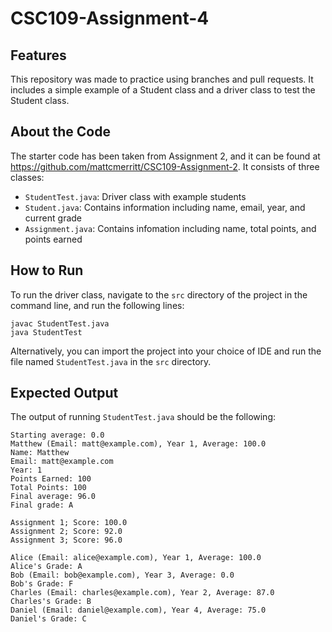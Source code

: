 # CSC109-Assignment-4

## Features

This repository was made to practice using branches and pull requests. It includes a simple example of a Student class and a driver class to test the Student class.

## About the Code

The starter code has been taken from Assignment 2, and it can be found at https://github.com/mattcmerritt/CSC109-Assignment-2. It consists of three classes:
* ``StudentTest.java``: Driver class with example students
* ``Student.java``: Contains information including name, email, year, and current grade
* ``Assignment.java``: Contains infomation including name, total points, and points earned

## How to Run

To run the driver class, navigate to the ``src`` directory of the project in the command line, and run the following lines:

```
javac StudentTest.java
java StudentTest
```

Alternatively, you can import the project into your choice of IDE and run the file named ``StudentTest.java`` in the ``src`` directory.

## Expected Output

The output of running ``StudentTest.java`` should be the following:

```
Starting average: 0.0
Matthew (Email: matt@example.com), Year 1, Average: 100.0
Name: Matthew
Email: matt@example.com
Year: 1
Points Earned: 100
Total Points: 100
Final average: 96.0
Final grade: A

Assignment 1; Score: 100.0
Assignment 2; Score: 92.0
Assignment 3; Score: 96.0

Alice (Email: alice@example.com), Year 1, Average: 100.0
Alice's Grade: A
Bob (Email: bob@example.com), Year 3, Average: 0.0
Bob's Grade: F
Charles (Email: charles@example.com), Year 2, Average: 87.0
Charles's Grade: B
Daniel (Email: daniel@example.com), Year 4, Average: 75.0
Daniel's Grade: C
```